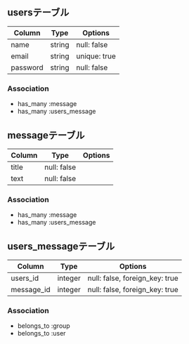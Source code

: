 ## usersテーブル
|Column|Type|Options|
|------|----|-------|
|name|string|null: false
|email|string|unique: true
|password|string|null: false
### Association
- has_many :message
- has_many :users_message

## messageテーブル
|Column|Type|Options|
|------|----|-------|
|title|null: false
|text| null: false
### Association
- has_many :message
- has_many :users_message

## users_messageテーブル
|Column|Type|Options|
|------|----|-------|
|users_id|integer|null: false, foreign_key: true|
|message_id|integer|null: false, foreign_key: true|
### Association
- belongs_to :group
- belongs_to :user